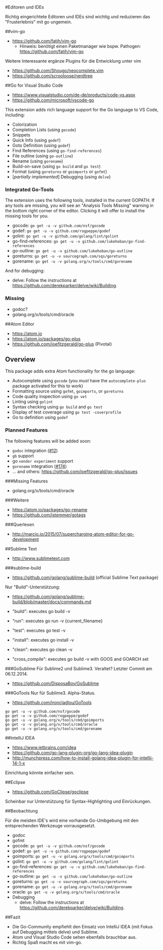 #Editoren und IDEs

Richtig eingerichtete Editoren und IDEs sind wichtig und reduzieren das "Frusterlebnis" mit go ungemein.

##vim-go

* <https://github.com/fatih/vim-go>
  * Hinweis: benötigt einen Paketmanager wie bspw. Pathogen: <https://github.com/fatih/vim-go>

Weitere Interessante ergänze Plugins für die Entwicklung unter vim

* https://github.com/Shougo/neocomplete.vim
* https://github.com/scrooloose/nerdtree


##Go for Visual Studio Code

* <https://www.visualstudio.com/de-de/products/code-vs.aspx>
* <https://github.com/microsoft/vscode-go>

This extension adds rich language support for the Go language to VS Code, including:

* Colorization
* Completion Lists (using `gocode`)
* Snippets
* Quick Info (using `godef`)
* Goto Definition (using `godef`)
* Find References (using `go-find-references`)
* File outline (using `go-outline`)
* Rename (using `gorename`)
* Build-on-save (using `go build` and `go test`)
* Format (using `goreturns` or `goimports` or `gofmt`)
* [_partially implemented_] Debugging (using `delve`)


### Integrated Go-Tools

The extension uses the following tools, installed in the current GOPATH.  If
any tools are missing, you will see an "Analysis Tools Missing" warning in the
bottom right corner of the editor.  Clicking it will offer to install the
missing tools for you. 

* gocode: `go get -u -v github.com/nsf/gocode`
* godef: `go get -u -v github.com/rogpeppe/godef`
* golint: `go get -u -v github.com/golang/lint/golint`
* go-find-references: `go get -u -v github.com/lukehoban/go-find-references`
* go-outline: `go get -u -v github.com/lukehoban/go-outline`
* goreturns: `go get -u -v sourcegraph.com/sqs/goreturns`
* gorename: `go get -u -v golang.org/x/tools/cmd/gorename`


And for debugging:

* delve: Follow the instructions at <https://github.com/derekparker/delve/wiki/Building>.

### Missing

* godoc?
* golang.org/x/tools/cmd/oracle


##Atom Editor

* <https://atom.io>
* <https://atom.io/packages/go-plus>
* <https://github.com/joefitzgerald/go-plus> (Pivotal)


## Overview

This package adds extra Atom functionality for the go language:

* Autocomplete using `gocode` (you _must_ have the `autocomplete-plus` package activated for this to work)
* Formatting source using `gofmt`, `goimports`, or `goreturns`
* Code quality inspection using `go vet`
* Linting using `golint`
* Syntax checking using `go build` and `go test`
* Display of test coverage using `go test -coverprofile`
* Go to definition using `godef`

### Planned Features

The following features will be added soon:

* `godoc` integration ([#12](https://github.com/joefitzgerald/go-plus/issues/12))
* `gb` support
* go `vendor experiment` support
* `gorename` integration ([#174](https://github.com/joefitzgerald/go-plus/issues/174))
* ... and others: https://github.com/joefitzgerald/go-plus/issues

###Missing Features

* golang.org/x/tools/cmd/oracle

###Weitere

* <https://atom.io/packages/go-rename>
* <https://github.com/jstemmer/gotags>

###Querlesen

* <http://marcio.io/2015/07/supercharging-atom-editor-for-go-development>


##Sublime Text
* <http://www.sublimetext.com>

###sublime-build
* <https://github.com/golang/sublime-build> (official Sublime Text package)

Nur "Build"-Unterstützung:
* <https://github.com/golang/sublime-build/blob/master/docs/commands.md>

* "build": executes go build -v
* "run": executes go run -v {current_filename}
* "test": executes go test -v
* "install": executes go install -v
* "clean": executes go clean -v
* "cross_compile": executes go build -v with GOOS and GOARCH set

###GoSublime
Für Sublime2 und Sublime3. Veraltet? Letzter Commit am 06.12.2014.
* <https://github.com/DisposaBoy/GoSublime>

###GoTools
Nur für Sublime3. Alpha-Status.
* <https://github.com/ironcladlou/GoTools>

```
go get -u -v github.com/nsf/gocode
go get -u -v github.com/rogpeppe/godef
go get -u -v golang.org/x/tools/cmd/goimports
go get -u -v golang.org/x/tools/cmd/oracle
go get -u -v golang.org/x/tools/cmd/gorename
```

##IntelliJ IDEA
* <https://www.jetbrains.com/idea>
* <https://github.com/go-lang-plugin-org/go-lang-idea-plugin>
* <http://munchpress.com/how-to-install-golang-idea-plugin-for-intellij-14-1-x>

Einrichtung könnte einfacher sein.

##Eclipse
* <https://github.com/GoClipse/goclipse>

Scheinbar nur Unterstützung für Syntax-Highlighting und Einrückungen.


##Beobachtung

Für die meisten IDE's wird eine vorhande Go-Umbgebung mit den entsprechenden Werkzeuge vorrausgesetzt.

* godoc
* gofmt
* gocode: `go get -u -v github.com/nsf/gocode`
* godef: `go get -u -v github.com/rogpeppe/godef`
* goimports: `go get -u -v golang.org/x/tools/cmd/goimports`
* golint: `go get -u -v github.com/golang/lint/golint`
* go-find-references: `go get -u -v github.com/lukehoban/go-find-references`
* go-outline: `go get -u -v github.com/lukehoban/go-outline`
* goreturns: `go get -u -v sourcegraph.com/sqs/goreturns`
* gorename: `go get -u -v golang.org/x/tools/cmd/gorename`
* oracle: `go get -u -v golang.org/x/tools/cmd/oracle`
* Debugging
  * delve: Follow the instructions at https://github.com/derekparker/delve/wiki/Building.


##Fazit

* Die Go-Community empfiehlt den Einsatz von IntelliJ IDEA (mit Fokus auf Debugging mittels delve) und Sublime.
* Atom und Visual Studio Code sehen ebenfalls brauchbar aus.
* Richtig Spaß macht es mit vim-go.
